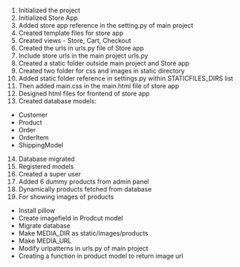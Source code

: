 1. Initialized the project
2. Initialized Store App
3. Added store app reference in the setting.py of main project
4. Created template files for store app
5. Created views - Store, Cart, Checkout
6. Created the urls in urls.py file of Store app
7. Include store urls in the main project urls.py 
8. Created a static folder outside main project and Store app
9. Created two folder for css and images in static directory
10. Added static folder reference in settings.py within STATICFILES_DIRS list
11. Then added main.css in the main.html file of store app
12. Designed html files for frontend of store app
13. Created database models:
- Customer
- Product
- Order
- OrderItem
- ShippingModel
14. Database migrated
15. Registered models
16. Created a super user
17. Added 6 dummy products from admin panel
18. Dynamically products fetched from database
19. For showing images of products
- Install pillow
- Create imagefield in Prodcut model
- Migrate database
- Make MEDIA_DIR as static/images/products
- Make MEDIA_URL
- Modify urlpatterns in urls.py of main project
- Creating a function in product model to return image url